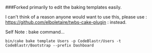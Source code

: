 
###Forked primarily to edit the baking templates easily.  

I can't think of a reason anyone would want to use this, please use : https://github.com/elboletaire/twbs-cake-plugin : instead. 

Self Note : bake command...

```
bin/cake bake template Users -p CodeBlastr/Users -t CodeBlastr/Bootstrap --prefix Dashboard
```
